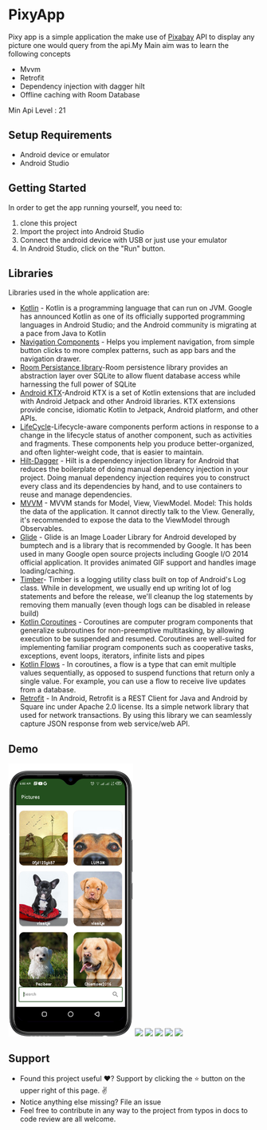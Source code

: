 <p align="center">

# PixyApp
  Pixy app is a simple application the make use of [Pixabay](https://pixabay.com/api/docs/#api_search_images) API to display any picture one would query from the api.My Main aim was to learn the following concepts
  - Mvvm 
  - Retrofit
  - Dependency injection with dagger hilt
  - Offline caching with Room Database
  
Min Api Level : 21

## Setup Requirements

- Android device or emulator
- Android Studio

## Getting Started

In order to get the app running yourself, you need to:

1.  clone this project
2.  Import the project into Android Studio
3.  Connect the android device with USB or just use your emulator
4.  In Android Studio, click on the "Run" button.

## Libraries

Libraries used in the whole application are:

- [Kotlin](https://developer.android.com/kotlin) - Kotlin is a programming language that can run on JVM. Google has announced Kotlin as one of its officially supported programming languages in Android Studio; and the Android community is migrating at a pace from Java to Kotlin
- [Navigation Components](https://developer.android.com/guide/navigation/navigation-getting-started) -  Helps you implement navigation, from simple button clicks to more complex patterns, such as app bars and the navigation drawer.
- [Room Persistance library](https://developer.android.com/training/data-storage/room)-Room persistence library provides an abstraction layer over SQLite to allow fluent database access while harnessing the full power of SQLite
- [Android KTX](https://developer.android.com/kotlin/ktx)-Android KTX is a set of Kotlin extensions that are included with Android Jetpack and other Android libraries. KTX extensions provide concise, idiomatic Kotlin to Jetpack, Android platform, and other APIs.
- [LifeCycle](https://developer.android.com/jetpack/androidx/releases/lifecycle)-Lifecycle-aware components perform actions in response to a change in the lifecycle status of another component, such as activities and fragments. These components help you produce better-organized, and often lighter-weight code, that is easier to maintain. 
- [Hilt-Dagger](https://developer.android.com/training/dependency-injection/hilt-android) - Hilt is a dependency injection library for Android that reduces the boilerplate of doing manual dependency injection in your project. Doing manual dependency injection requires you to construct every class and its dependencies by hand, and to use containers to reuse and manage dependencies.
- [MVVM](https://www.geeksforgeeks.org/mvvm-model-view-viewmodel-architecture-pattern-in-android/) - MVVM stands for Model, View, ViewModel. Model: This holds the data of the application. It cannot directly talk to the View. Generally, it's recommended to expose the data to the ViewModel through Observables.
- [Glide](https://guides.codepath.com/android/Displaying-Images-with-the-Glide-Library) - Glide is an Image Loader Library for Android developed by bumptech and is a library that is recommended by Google. It has been used in many Google open source projects including Google I/O 2014 official application. It provides animated GIF support and handles image loading/caching. 
- [Timber](https://github.com/JakeWharton/timber)- Timber is a logging utility class built on top of Android's Log class. While in development, we usually end up writing lot of log statements and before the release, we'll cleanup the log statements by removing them manually (even though logs can be disabled in release build)
- [Kotlin Coroutines](https://kotlinlang.org/docs/coroutines-overview.html) - Coroutines are computer program components that generalize subroutines for non-preemptive multitasking, by allowing execution to be suspended and resumed. Coroutines are well-suited for implementing familiar program components such as cooperative tasks, exceptions, event loops, iterators, infinite lists and pipes
- [Kotlin Flows](https://developer.android.com/kotlin/flow) - In coroutines, a flow is a type that can emit multiple values sequentially, as opposed to suspend functions that return only a single value. For example, you can use a flow to receive live updates from a database.
- [Retrofit](https://abhiandroid.com/programming/retrofit) - In Android, Retrofit is a REST Client for Java and Android by Square inc under Apache 2.0 license. Its a simple network library that used for network transactions. By using this library we can seamlessly capture JSON response from web service/web API.
## Demo
<p float="left">
<img src="screenshots/demo1.png" width=250/>
<img src="screenshoots/demo2.png" width=250/>
<img src="screenshoots/demo3.png" width=250/>
<img src="screenshoots/demo4.png" width=250/>
<img src="screenshoots/demo5.png" width=250/>
<img src="screenshoots/demo6.png" width=250/>
</p>
  
## Support
- Found this project useful ❤️? Support by clicking the ⭐️ button on the upper right of this page. ✌️
- Notice anything else missing? File an issue 
- Feel free to contribute in any way to the project from typos in docs to code review are all welcome.
